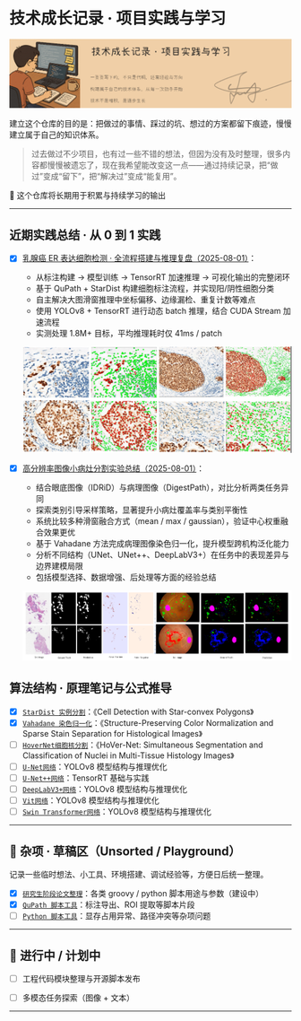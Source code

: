 # 技术成长记录 · 项目实践与学习

![alt text](image-4.png)

建立这个仓库的目的是：把做过的事情、踩过的坑、想过的方案都留下痕迹，慢慢建立属于自己的知识体系。

>过去做过不少项目，也有过一些不错的想法，但因为没有及时整理，很多内容都慢慢被遗忘了，现在我希望能改变这一点——通过持续记录，把“做过”变成“留下”，把“解决过”变成“能复用”。

📌 这个仓库将长期用于积累与持续学习的输出

---

## 近期实践总结 · 从 0 到 1 实践

- [x] [乳腺癌 ER 表达细胞检测 · 全流程搭建与推理复盘（2025-08-01）](<01_项目复盘/乳腺癌 ER 表达细胞检测 · 全流程搭建与推理复盘.md>)：
  
  - 从标注构建 → 模型训练 → TensorRT 加速推理 → 可视化输出的完整闭环
  - 基于 QuPath + StarDist 构建细胞标注流程，并实现阳/阴性细胞分类
  - 自主解决大图滑窗推理中坐标偏移、边缘漏检、重复计数等难点
  - 使用 YOLOv8 + TensorRT 进行动态 batch 推理，结合 CUDA Stream 加速流程
  - 实测处理 1.8M+ 目标，平均推理耗时仅 41ms / patch
  
  ![alt text](images/局部对比图.png)

- [x] [高分辨率图像小病灶分割实验总结（2025-08-01）](<01_项目复盘/高分辨率图像小病灶分割实验总结.md>)：

  - 结合眼底图像（IDRiD）与病理图像（DigestPath），对比分析两类任务异同
  - 探索类别引导采样策略，显著提升小病灶覆盖率与类别平衡性
  - 系统比较多种滑窗融合方式（mean / max / gaussian），验证中心权重融合效果更优
  - 基于 Vahadane 方法完成病理图像染色归一化，提升模型跨机构泛化能力
  - 分析不同结构（UNet、UNet++、DeepLabV3+）在任务中的表现差异与边界建模局限
  - 包括模型选择、数据增强、后处理等方面的经验总结

  ![alt text](images/image.png)

## 算法结构 · 原理笔记与公式推导

- [x] [`StarDist 实例分割`](./StarDist细胞分割方法.md)：《Cell Detection with Star-convex Polygons》  
- [x] [`Vahadane 染色归一化`](./Vahadane颜色归一化方法.md)：《Structure-Preserving Color Normalization and Sparse Stain Separation for Histological Images》
- [ ] [`HoverNet细胞核分割`](./HoverNet细胞核分割.md)：《HoVer-Net: Simultaneous Segmentation and
Classification of Nuclei in Multi-Tissue Histology
Images》
- [ ] [`U-Net网络`](./YOLOv8目标检测.md)：YOLOv8 模型结构与推理优化
- [ ] [`U-Net++网络`](./TensorRT推理加速.md)：TensorRT 基础与实践
- [ ] [`DeepLabV3+网络`](./YOLOv8目标检测.md)：YOLOv8 模型结构与推理优化
- [ ] [`Vit网络`](./YOLOv8目标检测.md)：YOLOv8 模型结构与推理优化
- [ ] [`Swin Transformer网络`](./YOLOv8目标检测.md)：YOLOv8 模型结构与推理优化
  
---

## 🧊 杂项 · 草稿区（Unsorted / Playground）

记录一些临时想法、小工具、环境搭建、调试经验等，方便日后统一整理。

- [x] [`研究生阶段论文整理`](./脚本清单_README.md)：各类 groovy / python 脚本用途与参数（建设中）
- [x] [`QuPath 脚本工具`](./QuPath%20脚本工具.md)：标注导出、ROI 提取等脚本片段  
- [ ] [`Python 脚本工具`](./06_环境配置_bug经验_踩的的坑.md)：显存占用异常、路径冲突等杂项问题  

---

## 🧩 进行中 / 计划中

- [ ] 工程代码模块整理与开源脚本发布

- [ ] 多模态任务探索（图像 + 文本）

---
